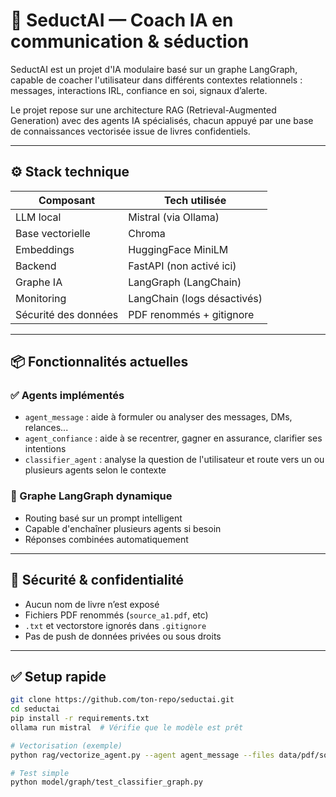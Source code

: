 # 🧠 SeductAI — Coach IA en communication & séduction

SeductAI est un projet d'IA modulaire basé sur un graphe LangGraph, capable de coacher l'utilisateur dans différents contextes relationnels : messages, interactions IRL, confiance en soi, signaux d’alerte.

Le projet repose sur une architecture RAG (Retrieval-Augmented Generation) avec des agents IA spécialisés, chacun appuyé par une base de connaissances vectorisée issue de livres confidentiels.

---

## ⚙️ Stack technique

| Composant          | Tech utilisée               |
|--------------------|-----------------------------|
| LLM local          | Mistral (via Ollama)        |
| Base vectorielle   | Chroma                      |
| Embeddings         | HuggingFace MiniLM          |
| Backend            | FastAPI (non activé ici)    |
| Graphe IA          | LangGraph (LangChain)       |
| Monitoring         | LangChain (logs désactivés) |
| Sécurité des données | PDF renommés + gitignore   |

---

## 📦 Fonctionnalités actuelles

### ✅ Agents implémentés

- `agent_message` : aide à formuler ou analyser des messages, DMs, relances...
- `agent_confiance` : aide à se recentrer, gagner en assurance, clarifier ses intentions
- `classifier_agent` : analyse la question de l'utilisateur et route vers un ou plusieurs agents selon le contexte

### 🚀 Graphe LangGraph dynamique

- Routing basé sur un prompt intelligent
- Capable d'enchaîner plusieurs agents si besoin
- Réponses combinées automatiquement

---

## 🔐 Sécurité & confidentialité

- Aucun nom de livre n’est exposé
- Fichiers PDF renommés (`source_a1.pdf`, etc)
- `.txt` et vectorstore ignorés dans `.gitignore`
- Pas de push de données privées ou sous droits

---

## ✅ Setup rapide

```bash
git clone https://github.com/ton-repo/seductai.git
cd seductai
pip install -r requirements.txt
ollama run mistral  # Vérifie que le modèle est prêt

# Vectorisation (exemple)
python rag/vectorize_agent.py --agent agent_message --files data/pdf/source_a1.pdf

# Test simple
python model/graph/test_classifier_graph.py
